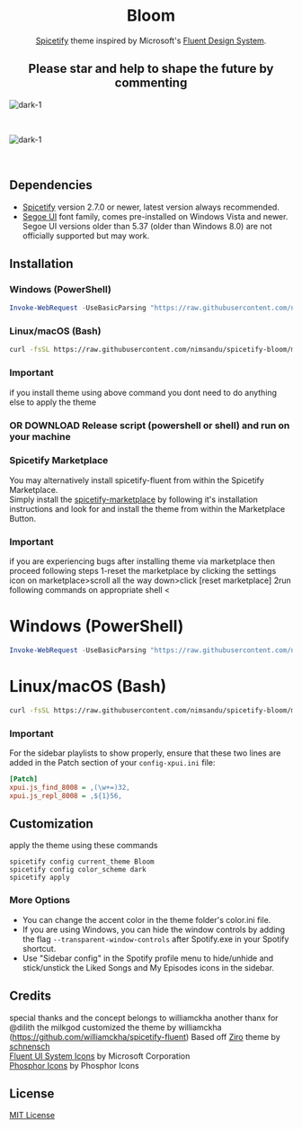 <div align="center">
  <h1>Bloom</h1>

  [Spicetify](https://github.com/khanhas/spicetify-cli) theme inspired by Microsoft's [Fluent Design System](https://www.microsoft.com/design/fluent).
</div>
<div align="center">
  <h2>Please star and help to shape the future by commenting</h2>
</div>

![dark-1](https://raw.githubusercontent.com/nimsandu/spicetify-bloom/main/bloom_cover.jpg)


<br>


![dark-1](https://raw.githubusercontent.com/nimsandu/spicetify-bloom/main/Dark-1.png)

<br>

## Dependencies

- [Spicetify](https://github.com/khanhas/spicetify-cli) version 2.7.0 or newer, latest version always recommended.
- [Segoe UI](https://en.wikipedia.org/wiki/Segoe#Segoe_UI) font family, comes pre-installed on Windows Vista and newer.
  Segoe UI versions older than 5.37 (older than Windows 8.0) are not officially supported but may work.

## Installation

### Windows (PowerShell)

```powershell
Invoke-WebRequest -UseBasicParsing "https://raw.githubusercontent.com/nimsandu/spicetify-bloom/main/install.ps1" | Invoke-Expression
```

### Linux/macOS (Bash)

```bash
curl -fsSL https://raw.githubusercontent.com/nimsandu/spicetify-bloom/main/install.sh | sh
```

### Important

if you install theme using above command you dont need to do anything else to apply the theme

### OR DOWNLOAD Release script (powershell or shell) and run on your machine


### Spicetify Marketplace

You may alternatively install spicetify-fluent from within the Spicetify Marketplace.  
Simply install the [spicetify-marketplace](https://github.com/spicetify/spicetify-marketplace) by following it's
installation instructions and look for and install the theme from within the Marketplace Button.

### Important
if you are experiencing bugs after installing theme via marketplace then
proceed following steps
1-reset the marketplace by clicking the settings icon on marketplace>scroll all the way down>click [reset marketplace]
2run following commands on appropriate shell
<    
# Windows (PowerShell)

```powershell
Invoke-WebRequest -UseBasicParsing "https://raw.githubusercontent.com/nimsandu/spicetify-bloom/main/install.ps1" | Invoke-Expression
```

# Linux/macOS (Bash)

```bash
curl -fsSL https://raw.githubusercontent.com/nimsandu/spicetify-bloom/main/install.sh | sh
```
  >

### Important

For the sidebar playlists to show properly, ensure that these two lines are added in the Patch section of your `config-xpui.ini` file:

```ini
[Patch]
xpui.js_find_8008 = ,(\w+=)32,
xpui.js_repl_8008 = ,${1}56,
```

## Customization

apply the theme using these commands

```
spicetify config current_theme Bloom
spicetify config color_scheme dark
spicetify apply
```

### More Options

- You can change the accent color in the theme folder's color.ini file.  
- If you are using Windows, you can hide the window controls by adding the flag `--transparent-window-controls` after Spotify.exe in your Spotify shortcut.  
- Use "Sidebar config" in the Spotify profile menu to hide/unhide and stick/unstick the Liked Songs and My Episodes icons in the sidebar.

## Credits
special thanks and the concept belongs to williamckha
another thanx for @dilith the milkgod
customized the theme by williamckha (https://github.com/williamckha/spicetify-fluent)
Based off [Ziro](https://github.com/schnensch0/ziro) theme by [schnensch](https://github.com/schnensch0)  
[Fluent UI System Icons](https://github.com/microsoft/fluentui-system-icons) by Microsoft Corporation  
[Phosphor Icons](https://github.com/phosphor-icons/phosphor-icons) by Phosphor Icons

## License

[MIT License](LICENSE)
